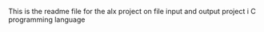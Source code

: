 This is the readme file for the alx project on file input and output project i
C programming language
